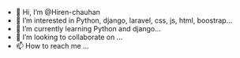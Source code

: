 - 👋 Hi, I’m @Hiren-chauhan
- 👀 I’m interested in Python, django, laravel, css, js, html, boostrap...
- 🌱 I’m currently learning Python and django...
- 💞️ I’m looking to collaborate on ...
- 📫 How to reach me ...

<!---
Hiren-chauhan/Hiren-chauhan is a ✨ special ✨ repository because its `README.md` (this file) appears on your GitHub profile.
You can click the Preview link to take a look at your changes.
--->
